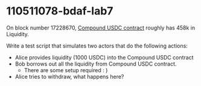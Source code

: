 # 110511078-bdaf-lab7


On block number 17228670, [Compound USDC contract](https://etherscan.io/address/0xc3d688B66703497DAA19211EEdff47f25384cdc3#readProxyContract) roughly has 458k in Liquidity.

Write a test script that simulates two actors that do the following actions:

- Alice provides liquidity (1000 USDC) into the Compound USDC contract
- Bob borrows out all the liquidity from Compound USDC contract.
    - There are some setup required : )
- Alice tries to withdraw, what happens here?
